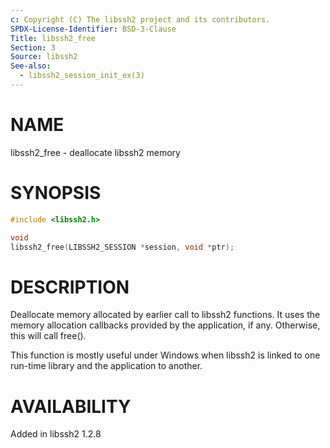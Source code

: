 ```yaml
---
c: Copyright (C) The libssh2 project and its contributors.
SPDX-License-Identifier: BSD-3-Clause
Title: libssh2_free
Section: 3
Source: libssh2
See-also:
  - libssh2_session_init_ex(3)
---
```


# NAME

libssh2_free - deallocate libssh2 memory

# SYNOPSIS

~~~c
#include <libssh2.h>

void
libssh2_free(LIBSSH2_SESSION *session, void *ptr);
~~~

# DESCRIPTION

Deallocate memory allocated by earlier call to libssh2 functions. It
uses the memory allocation callbacks provided by the application, if any.
Otherwise, this will call free().

This function is mostly useful under Windows when libssh2 is linked to
one run-time library and the application to another.

# AVAILABILITY

Added in libssh2 1.2.8
